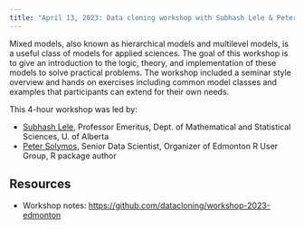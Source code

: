 ```yaml
---
title: "April 13, 2023: Data cloning workshop with Subhash Lele & Peter Solymos"
---
```


Mixed models, also known as hierarchical models and multilevel models, is a useful class of models for applied sciences. The goal of this workshop is to give an introduction to the logic, theory, and implementation of these models to solve practical problems. The workshop included a seminar style overview and hands on exercises including common model classes and examples that participants can extend for their own needs.

This 4-hour workshop was led by:

- [Subhash Lele](https://scholar.google.ca/citations?hl=en&user=1CNJm5UAAAAJ­), Professor Emeritus, Dept. of Mathematical and Statistical Sciences, U. of Alberta
- [Peter Solymos](https://peter.solymos.org/­), Senior Data Scientist, Organizer of Edmonton R User Group, R package author

## Resources

- Workshop notes: <https://github.com/datacloning/workshop-2023-edmonton>
